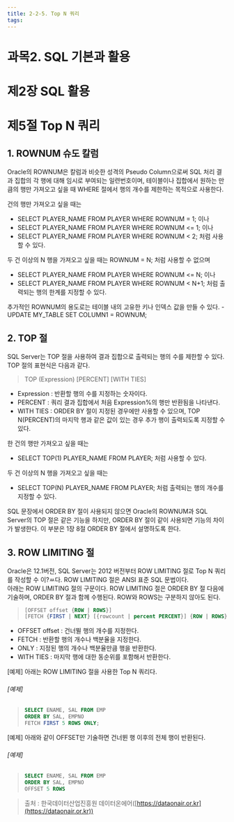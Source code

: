 ```yaml
---
title: 2-2-5. Top N 쿼리
tags: 
---
```


# 과목2. SQL 기본과 활용
# 제2장 SQL 활용
# 제5절 Top N 쿼리

## 1. ROWNUM 슈도 칼럼
Oracle의 ROWNUM은 칼럼과 비슷한 성격의 Pseudo Column으로써 SQL 처리 결과 집합의 각 행에 대해 임시로 부여되는 일련번호이며, 테이블이나 집합에서 원하는 만큼의 행만 가져오고 싶을 때 WHERE 절에서 행의 개수를 제한하는 목적으로 사용한다.<br>

건의 행만 가져오고 싶을 때는 
- SELECT PLAYER_NAME FROM PLAYER WHERE ROWNUM = 1; 이나 
- SELECT PLAYER_NAME FROM PLAYER WHERE ROWNUM <= 1; 이나 
- SELECT PLAYER_NAME FROM PLAYER WHERE ROWNUM < 2; 처럼 사용할 수 있다.<br>

두 건 이상의 N 행을 가져오고 싶을 때는 ROWNUM = N; 처럼 사용할 수 없으며
- SELECT PLAYER_NAME FROM PLAYER WHERE ROWNUM <= N; 이나
- SELECT PLAYER_NAME FROM PLAYER WHERE ROWNUM < N+1; 처럼 출력되는 행의 한계를 지정할 수 있다.<br>

추가적인 ROWNUM의 용도로는 테이블 내의 고유한 키나 인덱스 값을 만들 수 있다. - UPDATE MY_TABLE SET COLUMN1 = ROWNUM;

## 2. TOP 절
SQL Server는 TOP 절을 사용하여 결과 집합으로 출력되는 행의 수를 제한할 수 있다. TOP 절의 표현식은 다음과 같다.

>TOP (Expression) [PERCENT] [WITH TIES]

- Expression : 반환할 행의 수를 지정하는 숫자이다. 
- PERCENT : 쿼리 결과 집합에서 처음 Expression%의 행만 반환됨을 나타낸다. 
- WITH TIES : ORDER BY 절이 지정된 경우에만 사용할 수 있으며, TOP N(PERCENT)의 마지막 행과 같은 값이 있는 경우 추가 행이 출력되도록 지정할 수 있다.<br>

한 건의 행만 가져오고 싶을 때는 
- SELECT TOP(1) PLAYER_NAME FROM PLAYER; 처럼 사용할 수 있다.<br>

두 건 이상의 N 행을 가져오고 싶을 때는 
- SELECT TOP(N) PLAYER_NAME FROM PLAYER; 처럼 출력되는 행의 개수를 지정할 수 있다.<br>

SQL 문장에서 ORDER BY 절이 사용되지 않으면 Oracle의 ROWNUM과 SQL Server의 TOP 절은 같은 기능을 하지만, ORDER BY 절이 같이 사용되면 기능의 차이가 발생한다. 이 부분은 1장 8절 ORDER BY 절에서 설명하도록 한다.

## 3. ROW LIMITING 절

Oracle은 12.1버전, SQL Server는 2012 버전부터 ROW LIMITING 절로 Top N 쿼리를 작성할 수 이?ㅆ다. ROW LIMITING 절은 ANSI 표준 SQL 문법이다.<br>
아래는 ROW LIMITING 절의 구문이다. ROW LIMITING 절은 ORDER BY 절 다음에 기술하며, ORDER BY 절과 함께 수행된다. ROW와 ROWS는 구분하지 않아도 된다.

>```sql
> [OFFSET offset {ROW | ROWS}]
> [FETCH {FIRST | NEXT} [{rowcount | percent PERCENT}] {ROW | ROWS} {ONLY | WITH TIES}]
>```

- OFFSET offset : 건너뛸 행의 개수를 지정한다.
- FETCH : 반환할 행의 개수나 백분율을 지정한다.
- ONLY : 지정된 행의 개수나 백분율만큼 행을 반환한다.
- WITH TIES : 마지막 행에 대한 동순위를 포함해서 반환한다.

[예제] 아래는 ROW LIMITING 절을 사용한 Top N 쿼리다.

###### [예제]

>```sql
>SELECT ENAME, SAL FROM EMP 
> ORDER BY SAL, EMPNO
> FETCH FIRST 5 ROWS ONLY;
>```

[예제] 아래와 같이 OFFSET만 기술하면 건너뛴 행 이후의 전체 행이 반환된다.

###### [예제]

>```sql
>SELECT ENAME, SAL FROM EMP 
> ORDER BY SAL, EMPNO
> OFFSET 5 ROWS
>```



> 출처 : 한국데이터산업진흥원 데이터온에어([https://dataonair.or.kr](https://dataonair.or.kr))